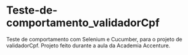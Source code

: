 # Teste-de-comportamento_validadorCpf
Teste de comportamento com Selenium e Cucumber, para o projeto de validadorCpf.                                                   Projeto feito durante a aula da Academia Accenture. 
